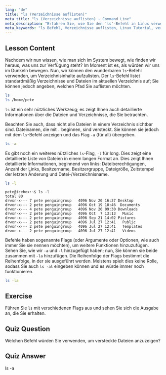 ```yaml
---
lang: "de"
title: "ls (Verzeichnisse auflisten)"
meta_title: "ls (Verzeichnisse auflisten) - Command Line"
meta_description: "Erfahren Sie, wie Sie den 'ls'-Befehl in Linux verwenden, um Verzeichnisinhalte aufzulisten, versteckte Dateien anzuzeigen und Dateidetails zu verstehen. Verbessern Sie Ihre Linux-Befehlszeilenkenntnisse!"
meta_keywords: "ls Befehl, Verzeichnisse auflisten, Linux Tutorial, versteckte Dateien, Linux Befehle, Linux für Anfänger, Linux Anleitung"
---
```


## Lesson Content

Nachdem wir nun wissen, wie man sich im System bewegt, wie finden wir heraus, was uns zur Verfügung steht? Im Moment ist es, als würden wir uns im Dunkeln bewegen. Nun, wir können den wunderbaren `ls`-Befehl verwenden, um Verzeichnisinhalte aufzulisten. Der `ls`-Befehl listet standardmäßig Verzeichnisse und Dateien im aktuellen Verzeichnis auf; Sie können jedoch angeben, welchen Pfad Sie auflisten möchten.

```bash
ls
ls /home/pete
```

`ls` ist ein sehr nützliches Werkzeug; es zeigt Ihnen auch detaillierte Informationen über die Dateien und Verzeichnisse, die Sie betrachten.

Beachten Sie auch, dass nicht alle Dateien in einem Verzeichnis sichtbar sind. Dateinamen, die mit `.` beginnen, sind versteckt. Sie können sie jedoch mit dem `ls`-Befehl anzeigen und das Flag `-a` (für all) übergeben.

```bash
ls -a
```

Es gibt noch ein weiteres nützliches `ls`-Flag, `-l` für long. Dies zeigt eine detaillierte Liste von Dateien in einem langen Format an. Dies zeigt Ihnen detaillierte Informationen, beginnend von links: Dateiberechtigungen, Anzahl der Links, Besitzername, Besitzergruppe, Dateigröße, Zeitstempel der letzten Änderung und Datei-/Verzeichnisname.

```bash
ls -l
```

```plaintext
pete@icebox:~$ ls -l
total 80
drwxr-x--- 7 pete penguingroup   4096 Nov 20 16:37 Desktop
drwxr-x--- 2 pete penguingroup   4096 Oct 19 10:46  Documents
drwxr-x--- 4 pete penguingroup   4096 Nov 20 09:30 Downloads
drwxr-x--- 2 pete penguingroup   4096 Oct  7 13:13   Music
drwxr-x--- 2 pete penguingroup   4096 Sep 21 14:02 Pictures
drwxr-x--- 2 pete penguingroup   4096 Jul 27 12:41   Public
drwxr-x--- 2 pete penguingroup   4096 Jul 27 12:41   Templates
drwxr-x--- 2 pete penguingroup   4096 Jul 27 12:41   Videos
```

Befehle haben sogenannte Flags (oder Argumente oder Optionen, wie auch immer Sie sie nennen möchten), um weitere Funktionen hinzuzufügen. Sehen Sie, wie wir `-a` und `-l` hinzugefügt haben; nun, Sie können sie beide zusammen mit `-la` hinzufügen. Die Reihenfolge der Flags bestimmt die Reihenfolge, in der sie ausgeführt werden. Meistens spielt dies keine Rolle, sodass Sie auch `ls -al` eingeben können und es würde immer noch funktionieren.

```bash
ls -la
```

## Exercise

Führen Sie `ls` mit verschiedenen Flags aus und sehen Sie sich die Ausgabe an, die Sie erhalten.

## Quiz Question

Welchen Befehl würden Sie verwenden, um versteckte Dateien anzuzeigen?

## Quiz Answer

ls -a
